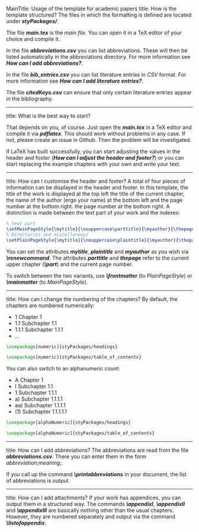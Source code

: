 MainTitle: Usage of the template for academic papers
title: How is the template structured?
The files in which the formatting is defined are located under ***styPackages/***.

The file ***main.tex*** is the *main file*. You can open it in a TeX editor of your choice and compile it.

In the file ***abbreviations.csv*** you can list abbreviations. These will then be listed automatically in the abbreviations directory. For more information see ***How can I add abbreviations?***.

In the file ***bib_entries.csv*** you can list literature entries in *CSV* format. For more information see ***How can I add literature entries?***.

The file ***citedKeys.csv*** can ensure that only certain literature entries appear in the bibliography.

---

title: What is the best way to start?

That depends on you, of course. Just open the ***main.tex*** in a TeX editor and compile it via ***pdflatex***.
This should work without problems in any case. If not, please create an issue in Github. Then the problem will be investigated.

If LaTeX has built successfully, you can start adjusting the values in the header and footer (***How can I adjust the header and footer?***) or you can start replacing the example chapters with your own and write your text.

---

title: How can I customise the header and footer?
A total of four pieces of information can be displayed in the header and footer. In this template, the title of the work is displayed at the top left
the title of the current chapter, the name of the author (ergo your name) at the bottom left and the page number at the bottom right.
the page number at the bottom right. A distinction is made between the text part of your work and the indexes:

```latex
% text part
\setMainPageStyle{\mytitle}{\nouppercase\parttitle}{\myauthor}{\thepage}
% Directories and miscellaneous
\setPlainPageStyle{\mytitle}{\nouppercase\plaintitle}{\myauthor}{\thepage}
```

You can set the attributes ***mytitle***, ***plaintitle*** and ***myauthor*** as you wish via ***\renewcommand***.
The attributes ***parttitle*** and ***thepage*** refer to the current upper chapter (***\part***) and the current page number.

To switch between the two variants, use ***\frontmatter*** (to *PlainPageStyle*) or ***\mainmatter*** (to *MainPageStyle*).

---

title: How can I change the numbering of the chapters?
By default, the chapters are numbered numerically:

- 1 Chapter 1
- 1.1 Subchapter 1.1
- 1.1.1 Subchapter 1.1.1
- ...

```latex
\usepackage[numeric]{styPackages/headings}

\usepackage[numeric]{styPackages/table_of_contents}
```

You can also switch to an alphanumeric count:

- A Chapter 1
- I Subchapter 1.1
- 1 Subchapter 1.1.1
- a) Subchapter 1.1.1.1
- aa) Subchapter 1.1.1.1
- (1) Subchapter 1.1.1.1.1

```latex
\usepackage[alphaNumeric]{styPackages/headings}

\usepackage[alphaNumeric]{styPackages/table_of_contents}
```

---

title: How can I add abbreviations?
The abbreviations are read from the file ***abbreviations.csv***. There you can enter them in the form *abbreviation*;*meaning*;.

If you call up the command ***\printabbreviations*** in your document, the list of abbreviations is output.

---

title: How can I add attachments?
If your work has appendices, you can output them in a structured way. The commands ***\appendixI***, ***\appendixII*** and ***\appendixIII*** are basically nothing other than the usual chapters.
However, they are numbered separately and output via the command ***\listofappendix***.
